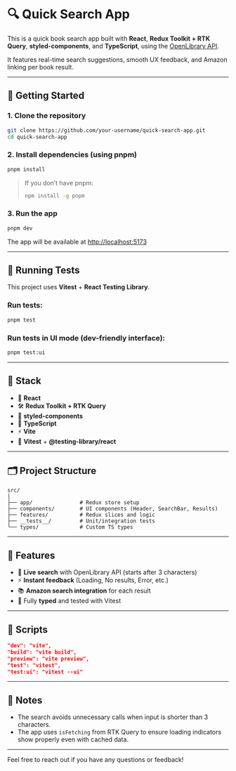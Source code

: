 # 🔍 Quick Search App

This is a quick book search app built with **React**, **Redux Toolkit + RTK Query**, **styled-components**, and **TypeScript**, using the [OpenLibrary API](https://openlibrary.org/dev/docs/api/).

It features real-time search suggestions, smooth UX feedback, and Amazon linking per book result.

---

## 🚀 Getting Started

### 1. Clone the repository

```bash
git clone https://github.com/your-username/quick-search-app.git
cd quick-search-app
```

### 2. Install dependencies (using pnpm)

```bash
pnpm install
```

> If you don’t have pnpm:
> ```bash
> npm install -g pnpm
> ```

### 3. Run the app

```bash
pnpm dev
```

The app will be available at [http://localhost:5173](http://localhost:5173)

---

## 🧲 Running Tests

This project uses **Vitest** + **React Testing Library**.

### Run tests:

```bash
pnpm test
```

### Run tests in UI mode (dev-friendly interface):

```bash
pnpm test:ui
```

---

## 🧰 Stack

- 🧩 **React**
- 🛠️ **Redux Toolkit + RTK Query**
- 💅 **styled-components**
- 🧠 **TypeScript**
- ⚡ **Vite**
- 🧲 **Vitest** + **@testing-library/react**

---

## 🗂️ Project Structure

```
src/
│
├── app/               # Redux store setup
├── components/        # UI components (Header, SearchBar, Results)
├── features/          # Redux slices and logic
├── __tests__/         # Unit/integration tests
└── types/             # Custom TS types
```

---

## 📖 Features

- 🔎 **Live search** with OpenLibrary API (starts after 3 characters)
- ⚡ **Instant feedback** (Loading, No results, Error, etc.)
- 📚 **Amazon search integration** for each result
- 🧲 Fully **typed** and tested with Vitest

---

## 🧼 Scripts

```json
"dev": "vite",
"build": "vite build",
"preview": "vite preview",
"test": "vitest",
"test:ui": "vitest --ui"
```

---

## 📌 Notes

- The search avoids unnecessary calls when input is shorter than 3 characters.
- The app uses `isFetching` from RTK Query to ensure loading indicators show properly even with cached data.

---

Feel free to reach out if you have any questions or feedback!